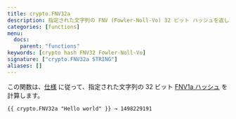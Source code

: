 ```yaml
---
title: crypto.FNV32a
description: 指定された文字列の FNV (Fowler-Noll-Vo) 32 ビット ハッシュを返します。
categories: [functions]
menu:
  docs:
    parent: "functions"
keywords: [crypto hash FNV32 Fowler-Noll-Vo]
signature: ["crypto.FNV32a STRING"]
aliases: []
---
```


この関数は、[仕様](https://datatracker.ietf.org/doc/html/draft-eastlake-fnv-12) に従って、指定された文字列の 32 ビット [FNV1a ハッシュ](https://en.wikipedia.org/wiki/Fowler%E2%80%93Noll%E2%80%93Vo_hash_function#FNV-1a_hash) を計算します。

```go-html-template
{{ crypto.FNV32a "Hello world" }} → 1498229191
```
